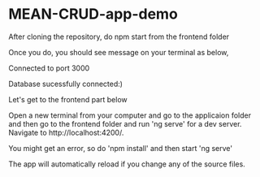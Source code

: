 # MEAN-CRUD-app-demo

After cloning the repository, do npm start from the frontend folder

Once you do, you should see message on your terminal as below,

Connected to port 3000

Database sucessfully connected:) 

Let's get to the frontend part below

Open a new terminal from your computer and go to the applicaion folder and then go to the frontend folder and run 'ng serve' for a dev server. 
Navigate to http://localhost:4200/. 

You might get an error, so do 'npm install' and then start 'ng serve'

The app will automatically reload if you change any of the source files.

